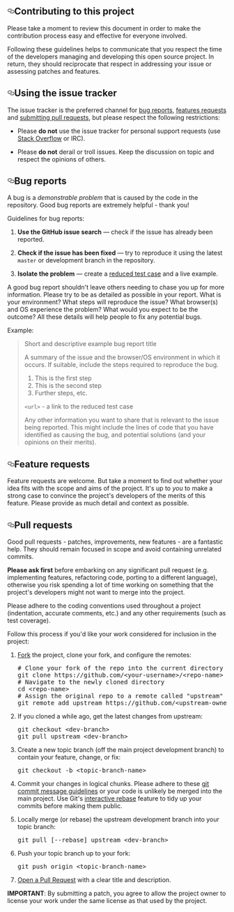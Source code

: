 <article class="markdown-body entry-content p-3 p-md-6" itemprop="text"><h1><a id="user-content-contributing-to-this-project" class="anchor" aria-hidden="true" href="#contributing-to-this-project"><svg class="octicon octicon-link" viewBox="0 0 16 16" version="1.1" width="16" height="16" aria-hidden="true"><path fill-rule="evenodd" d="M4 9h1v1H4c-1.5 0-3-1.69-3-3.5S2.55 3 4 3h4c1.45 0 3 1.69 3 3.5 0 1.41-.91 2.72-2 3.25V8.59c.58-.45 1-1.27 1-2.09C10 5.22 8.98 4 8 4H4c-.98 0-2 1.22-2 2.5S3 9 4 9zm9-3h-1v1h1c1 0 2 1.22 2 2.5S13.98 12 13 12H9c-.98 0-2-1.22-2-2.5 0-.83.42-1.64 1-2.09V6.25c-1.09.53-2 1.84-2 3.25C6 11.31 7.55 13 9 13h4c1.45 0 3-1.69 3-3.5S14.5 6 13 6z"></path></svg></a>Contributing to this project</h1>
<p>Please take a moment to review this document in order to make the contribution
process easy and effective for everyone involved.</p>
<p>Following these guidelines helps to communicate that you respect the time of
the developers managing and developing this open source project. In return,
they should reciprocate that respect in addressing your issue or assessing
patches and features.</p>
<h2><a id="user-content-using-the-issue-tracker" class="anchor" aria-hidden="true" href="#using-the-issue-tracker"><svg class="octicon octicon-link" viewBox="0 0 16 16" version="1.1" width="16" height="16" aria-hidden="true"><path fill-rule="evenodd" d="M4 9h1v1H4c-1.5 0-3-1.69-3-3.5S2.55 3 4 3h4c1.45 0 3 1.69 3 3.5 0 1.41-.91 2.72-2 3.25V8.59c.58-.45 1-1.27 1-2.09C10 5.22 8.98 4 8 4H4c-.98 0-2 1.22-2 2.5S3 9 4 9zm9-3h-1v1h1c1 0 2 1.22 2 2.5S13.98 12 13 12H9c-.98 0-2-1.22-2-2.5 0-.83.42-1.64 1-2.09V6.25c-1.09.53-2 1.84-2 3.25C6 11.31 7.55 13 9 13h4c1.45 0 3-1.69 3-3.5S14.5 6 13 6z"></path></svg></a>Using the issue tracker</h2>
<p>The issue tracker is the preferred channel for <a href="#bugs">bug reports</a>,
<a href="#features">features requests</a> and <a href="#pull-requests">submitting pull
requests</a>, but please respect the following restrictions:</p>
<ul>
<li>
<p>Please <strong>do not</strong> use the issue tracker for personal support requests (use
<a href="http://stackoverflow.com" rel="nofollow">Stack Overflow</a> or IRC).</p>
</li>
<li>
<p>Please <strong>do not</strong> derail or troll issues. Keep the discussion on topic and
respect the opinions of others.</p>
</li>
</ul>
<p><a name="user-content-bugs"></a></p>
<h2><a id="user-content-bug-reports" class="anchor" aria-hidden="true" href="#bug-reports"><svg class="octicon octicon-link" viewBox="0 0 16 16" version="1.1" width="16" height="16" aria-hidden="true"><path fill-rule="evenodd" d="M4 9h1v1H4c-1.5 0-3-1.69-3-3.5S2.55 3 4 3h4c1.45 0 3 1.69 3 3.5 0 1.41-.91 2.72-2 3.25V8.59c.58-.45 1-1.27 1-2.09C10 5.22 8.98 4 8 4H4c-.98 0-2 1.22-2 2.5S3 9 4 9zm9-3h-1v1h1c1 0 2 1.22 2 2.5S13.98 12 13 12H9c-.98 0-2-1.22-2-2.5 0-.83.42-1.64 1-2.09V6.25c-1.09.53-2 1.84-2 3.25C6 11.31 7.55 13 9 13h4c1.45 0 3-1.69 3-3.5S14.5 6 13 6z"></path></svg></a>Bug reports</h2>
<p>A bug is a <em>demonstrable problem</em> that is caused by the code in the repository.
Good bug reports are extremely helpful - thank you!</p>
<p>Guidelines for bug reports:</p>
<ol>
<li>
<p><strong>Use the GitHub issue search</strong> — check if the issue has already been
reported.</p>
</li>
<li>
<p><strong>Check if the issue has been fixed</strong> — try to reproduce it using the
latest <code>master</code> or development branch in the repository.</p>
</li>
<li>
<p><strong>Isolate the problem</strong> — create a <a href="http://css-tricks.com/reduced-test-cases/" rel="nofollow">reduced test
case</a> and a live example.</p>
</li>
</ol>
<p>A good bug report shouldn't leave others needing to chase you up for more
information. Please try to be as detailed as possible in your report. What is
your environment? What steps will reproduce the issue? What browser(s) and OS
experience the problem? What would you expect to be the outcome? All these
details will help people to fix any potential bugs.</p>
<p>Example:</p>
<blockquote>
<p>Short and descriptive example bug report title</p>
<p>A summary of the issue and the browser/OS environment in which it occurs. If
suitable, include the steps required to reproduce the bug.</p>
<ol>
<li>This is the first step</li>
<li>This is the second step</li>
<li>Further steps, etc.</li>
</ol>
<p><code>&lt;url&gt;</code> - a link to the reduced test case</p>
<p>Any other information you want to share that is relevant to the issue being
reported. This might include the lines of code that you have identified as
causing the bug, and potential solutions (and your opinions on their
merits).</p>
</blockquote>
<p><a name="user-content-features"></a></p>
<h2><a id="user-content-feature-requests" class="anchor" aria-hidden="true" href="#feature-requests"><svg class="octicon octicon-link" viewBox="0 0 16 16" version="1.1" width="16" height="16" aria-hidden="true"><path fill-rule="evenodd" d="M4 9h1v1H4c-1.5 0-3-1.69-3-3.5S2.55 3 4 3h4c1.45 0 3 1.69 3 3.5 0 1.41-.91 2.72-2 3.25V8.59c.58-.45 1-1.27 1-2.09C10 5.22 8.98 4 8 4H4c-.98 0-2 1.22-2 2.5S3 9 4 9zm9-3h-1v1h1c1 0 2 1.22 2 2.5S13.98 12 13 12H9c-.98 0-2-1.22-2-2.5 0-.83.42-1.64 1-2.09V6.25c-1.09.53-2 1.84-2 3.25C6 11.31 7.55 13 9 13h4c1.45 0 3-1.69 3-3.5S14.5 6 13 6z"></path></svg></a>Feature requests</h2>
<p>Feature requests are welcome. But take a moment to find out whether your idea
fits with the scope and aims of the project. It's up to <em>you</em> to make a strong
case to convince the project's developers of the merits of this feature. Please
provide as much detail and context as possible.</p>
<p><a name="user-content-pull-requests"></a></p>
<h2><a id="user-content-pull-requests" class="anchor" aria-hidden="true" href="#pull-requests"><svg class="octicon octicon-link" viewBox="0 0 16 16" version="1.1" width="16" height="16" aria-hidden="true"><path fill-rule="evenodd" d="M4 9h1v1H4c-1.5 0-3-1.69-3-3.5S2.55 3 4 3h4c1.45 0 3 1.69 3 3.5 0 1.41-.91 2.72-2 3.25V8.59c.58-.45 1-1.27 1-2.09C10 5.22 8.98 4 8 4H4c-.98 0-2 1.22-2 2.5S3 9 4 9zm9-3h-1v1h1c1 0 2 1.22 2 2.5S13.98 12 13 12H9c-.98 0-2-1.22-2-2.5 0-.83.42-1.64 1-2.09V6.25c-1.09.53-2 1.84-2 3.25C6 11.31 7.55 13 9 13h4c1.45 0 3-1.69 3-3.5S14.5 6 13 6z"></path></svg></a>Pull requests</h2>
<p>Good pull requests - patches, improvements, new features - are a fantastic
help. They should remain focused in scope and avoid containing unrelated
commits.</p>
<p><strong>Please ask first</strong> before embarking on any significant pull request (e.g.
implementing features, refactoring code, porting to a different language),
otherwise you risk spending a lot of time working on something that the
project's developers might not want to merge into the project.</p>
<p>Please adhere to the coding conventions used throughout a project (indentation,
accurate comments, etc.) and any other requirements (such as test coverage).</p>
<p>Follow this process if you'd like your work considered for inclusion in the
project:</p>
<ol>
<li>
<p><a href="http://help.github.com/fork-a-repo/">Fork</a> the project, clone your fork,
and configure the remotes:</p>
<div class="highlight highlight-source-shell"><pre><span class="pl-c"><span class="pl-c">#</span> Clone your fork of the repo into the current directory</span>
git clone https://github.com/<span class="pl-k">&lt;</span>your-username<span class="pl-k">&gt;</span>/<span class="pl-k">&lt;</span>repo-name<span class="pl-k">&gt;</span>
<span class="pl-c"><span class="pl-c">#</span> Navigate to the newly cloned directory</span>
<span class="pl-c1">cd</span> <span class="pl-k">&lt;</span>repo-name<span class="pl-k">&gt;</span>
<span class="pl-c"><span class="pl-c">#</span> Assign the original repo to a remote called "upstream"</span>
git remote add upstream https://github.com/<span class="pl-k">&lt;</span>upstream-owner<span class="pl-k">&gt;</span>/<span class="pl-k">&lt;</span>repo-name<span class="pl-k">&gt;</span></pre></div>
</li>
<li>
<p>If you cloned a while ago, get the latest changes from upstream:</p>
<div class="highlight highlight-source-shell"><pre>git checkout <span class="pl-k">&lt;</span>dev-branch<span class="pl-k">&gt;</span>
git pull upstream <span class="pl-k">&lt;</span>dev-branch<span class="pl-k">&gt;</span></pre></div>
</li>
<li>
<p>Create a new topic branch (off the main project development branch) to
contain your feature, change, or fix:</p>
<div class="highlight highlight-source-shell"><pre>git checkout -b <span class="pl-k">&lt;</span>topic-branch-name<span class="pl-k">&gt;</span></pre></div>
</li>
<li>
<p>Commit your changes in logical chunks. Please adhere to these <a href="http://tbaggery.com/2008/04/19/a-note-about-git-commit-messages.html" rel="nofollow">git commit
message guidelines</a>
or your code is unlikely be merged into the main project. Use Git's
<a href="https://help.github.com/articles/interactive-rebase">interactive rebase</a>
feature to tidy up your commits before making them public.</p>
</li>
<li>
<p>Locally merge (or rebase) the upstream development branch into your topic branch:</p>
<div class="highlight highlight-source-shell"><pre>git pull [--rebase] upstream <span class="pl-k">&lt;</span>dev-branch<span class="pl-k">&gt;</span></pre></div>
</li>
<li>
<p>Push your topic branch up to your fork:</p>
<div class="highlight highlight-source-shell"><pre>git push origin <span class="pl-k">&lt;</span>topic-branch-name<span class="pl-k">&gt;</span></pre></div>
</li>
<li>
<p><a href="https://help.github.com/articles/using-pull-requests/">Open a Pull Request</a>
with a clear title and description.</p>
</li>
</ol>
<p><strong>IMPORTANT</strong>: By submitting a patch, you agree to allow the project owner to
license your work under the same license as that used by the project.</p>
</article>
